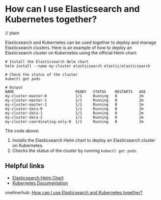 # How can I use Elasticsearch and Kubernetes together?
// plain

Elasticsearch and Kubernetes can be used together to deploy and manage Elasticsearch clusters. Here is an example of how to deploy an Elasticsearch cluster on Kubernetes using the official Helm chart:

```
# Install the Elasticsearch Helm chart
helm install --name my-cluster elasticsearch elastic/elasticsearch

# Check the status of the cluster
kubectl get pods

# Output
NAME                            READY   STATUS    RESTARTS   AGE
my-cluster-master-0             1/1     Running   0          2m
my-cluster-master-1             1/1     Running   0          2m
my-cluster-master-2             1/1     Running   0          2m
my-cluster-data-0               1/1     Running   0          2m
my-cluster-data-1               1/1     Running   0          2m
my-cluster-data-2               1/1     Running   0          2m
my-cluster-coordinating-only-0  1/1     Running   0          2m
```

The code above:

1. Installs the Elasticsearch Helm chart to deploy an Elasticsearch cluster on Kubernetes.
2. Checks the status of the cluster by running `kubectl get pods`.

## Helpful links

- [Elasticsearch Helm Chart](https://github.com/elastic/helm-charts/tree/master/elasticsearch)
- [Kubernetes Documentation](https://kubernetes.io/docs/home/)

onelinerhub: [How can I use Elasticsearch and Kubernetes together?](https://onelinerhub.com/elasticsearch/how-can-i-use-elasticsearch-and-kubernetes-together)